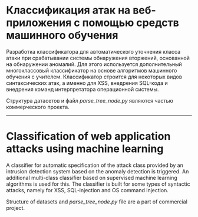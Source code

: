 # Классификация атак на веб-приложения с помощью средств машинного обучения

Разработка классификатора для автоматического уточнения класса атаки при срабатывании системы обнаружения вторжений, основанной на обнаружении аномалий. Для этого используется дополнительный многоклассовый классификатор на основе алгоритмов машинного обучения с учителем. Классификатор строится для некоторых видов синтаксических атак, а именно для XSS, внедрения SQL-кода и внедрения команд интерпретатора операционной системы.

Структура датасетов и файл *parse_tree_node.py* являются частью коммерческого проекта.

___

# Classification of web application attacks using machine learning

А classifier for automatic specification of the attack class provided by an intrusion detection system based on the anomaly detection is triggered. An additional multi-class classifier based on supervised machine learning algorithms is used for this. The classifier is built for some types of syntactic attacks, namely for XSS, SQL-injection and OS command injection.

Structure of datasets and *parse_tree_node.py* file are a part of commercial project.

